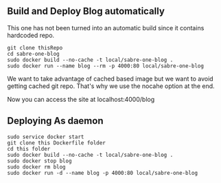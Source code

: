 ## Build and Deploy Blog automatically

This one has not been turned into an automatic build since it contains hardcoded repo.


    git clone thisRepo
    cd sabre-one-blog
    sudo docker build --no-cache -t local/sabre-one-blog .
    sudo docker run --name blog --rm -p 4000:80 local/sabre-one-blog

We want to take advantage of cached based image but we want to avoid getting cached git repo.
That's why we use the nocahe option at the end.

Now you can access the site at localhost:4000/blog

## Deploying As daemon

    sudo service docker start
    git clone this Dockerfile folder
    cd this folder
    sudo docker build --no-cache -t local/sabre-one-blog .
    sudo docker stop blog
    sudo docker rm blog
    sudo docker run -d --name blog -p 4000:80 local/sabre-one-blog
